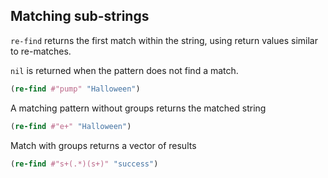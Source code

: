 ## Matching sub-strings

`re-find` returns the first match within the string, using return values similar to re-matches.

`nil` is returned when the pattern does not find a match.

```clojure
(re-find #"pump" "Halloween")
```
<!-- nil -->

A matching pattern without groups returns the matched string

```clojure
(re-find #"e+" "Halloween")
```
<!-- "ee" -->

Match with groups returns a vector of results

```clojure
(re-find #"s+(.*)(s+)" "success")
```
  <!-- ["success" "ucces" "s"] -->
